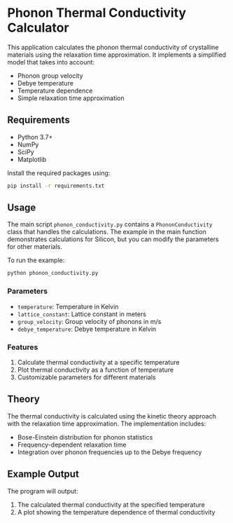 # Phonon Thermal Conductivity Calculator

This application calculates the phonon thermal conductivity of crystalline materials using the relaxation time approximation. It implements a simplified model that takes into account:

- Phonon group velocity
- Debye temperature
- Temperature dependence
- Simple relaxation time approximation

## Requirements

- Python 3.7+
- NumPy
- SciPy
- Matplotlib

Install the required packages using:
```bash
pip install -r requirements.txt
```

## Usage

The main script `phonon_conductivity.py` contains a `PhononConductivity` class that handles the calculations. The example in the main function demonstrates calculations for Silicon, but you can modify the parameters for other materials.

To run the example:
```bash
python phonon_conductivity.py
```

### Parameters

- `temperature`: Temperature in Kelvin
- `lattice_constant`: Lattice constant in meters
- `group_velocity`: Group velocity of phonons in m/s
- `debye_temperature`: Debye temperature in Kelvin

### Features

1. Calculate thermal conductivity at a specific temperature
2. Plot thermal conductivity as a function of temperature
3. Customizable parameters for different materials

## Theory

The thermal conductivity is calculated using the kinetic theory approach with the relaxation time approximation. The implementation includes:

- Bose-Einstein distribution for phonon statistics
- Frequency-dependent relaxation time
- Integration over phonon frequencies up to the Debye frequency

## Example Output

The program will output:
1. The calculated thermal conductivity at the specified temperature
2. A plot showing the temperature dependence of thermal conductivity
